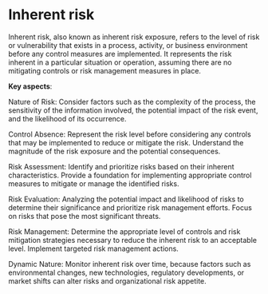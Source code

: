 # Inherent risk

Inherent risk, also known as inherent risk exposure, refers to the level of risk or vulnerability that exists in a process, activity, or business environment before any control measures are implemented. It represents the risk inherent in a particular situation or operation, assuming there are no mitigating controls or risk management measures in place.

**Key aspects**:

Nature of Risk: Consider factors such as the complexity of the process, the sensitivity of the information involved, the potential impact of the risk event, and the likelihood of its occurrence.

Control Absence: Represent the risk level before considering any controls that may be implemented to reduce or mitigate the risk. Understand the magnitude of the risk exposure and the potential consequences.

Risk Assessment: Identify and prioritize risks based on their inherent characteristics. Provide a foundation for implementing appropriate control measures to mitigate or manage the identified risks.

Risk Evaluation: Analyzing the potential impact and likelihood of risks to determine their significance and prioritize risk management efforts. Focus on risks that pose the most significant threats.

Risk Management: Determine the appropriate level of controls and risk mitigation strategies necessary to reduce the inherent risk to an acceptable level. Implement targeted risk management actions.

Dynamic Nature: Monitor inherent risk over time, because factors such as environmental changes, new technologies, regulatory developments, or market shifts can alter risks and organizational risk appetite.
